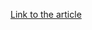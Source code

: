 [Link to the article](https://www.intrinsec.com/wp-content/uploads/2024/04/TLP-CLEAR-Matanbuchus-Co-Code-Emulation-and-Cybercrime-Infrastructure-Discovery-1.pdf)
